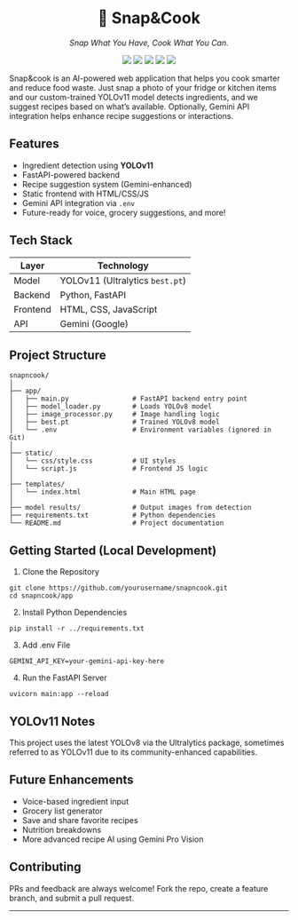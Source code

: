 <h1 align="center">🍳 Snap&Cook</h1>
<p align="center"><i>Snap What You Have, Cook What You Can.</i><p>

<p align="center">
  <img src="https://img.shields.io/badge/Python-3.10+-blue?logo=python" />
  <img src="https://img.shields.io/badge/FastAPI-Backend-green?logo=fastapi" />
  <img src="https://img.shields.io/badge/YOLOv8-Ultralytics-orange?logo=opencv" />
  <img src="https://img.shields.io/badge/YOLOv11-Custom--Build-red?logo=ai" />
  <img src="https://img.shields.io/badge/Gemini-Enabled-yellow?logo=google" />
</p>

Snap&cook is an AI-powered web application that helps you cook smarter and reduce food waste. Just snap a photo of your fridge or kitchen items and our custom-trained YOLOv11 model detects ingredients, and we suggest recipes based on what’s available. Optionally, Gemini API integration helps enhance recipe suggestions or interactions.


##  Features

-  Ingredient detection using **YOLOv11**
-  FastAPI-powered backend
-  Recipe suggestion system (Gemini-enhanced)
-  Static frontend with HTML/CSS/JS
-  Gemini API integration via `.env`
-  Future-ready for voice, grocery suggestions, and more!

##  Tech Stack

| Layer     | Technology              |
|-----------|--------------------------|
| Model     | YOLOv11 (Ultralytics `best.pt`) |
| Backend   | Python, FastAPI          |
| Frontend  | HTML, CSS, JavaScript    |
| API       | Gemini (Google)          |

##  Project Structure
```
snapncook/
│
├── app/
│   ├── main.py                # FastAPI backend entry point
│   ├── model_loader.py        # Loads YOLOv8 model
│   ├── image_processor.py     # Image handling logic
│   ├── best.pt                # Trained YOLOv8 model
│   └── .env                   # Environment variables (ignored in Git)
│
├── static/
│   └── css/style.css          # UI styles
│   └── script.js              # Frontend JS logic
│
├── templates/
│   └── index.html             # Main HTML page
│
├── model results/             # Output images from detection
├── requirements.txt           # Python dependencies
└── README.md                  # Project documentation

```


## Getting Started (Local Development)

1. Clone the Repository
```
git clone https://github.com/yourusername/snapncook.git
cd snapncook/app
```
2. Install Python Dependencies
```
pip install -r ../requirements.txt
```
3. Add .env File
```
GEMINI_API_KEY=your-gemini-api-key-here
```
4. Run the FastAPI Server
```
uvicorn main:app --reload
```
## YOLOv11 Notes

This project uses the latest YOLOv8 via the Ultralytics package, sometimes referred to as YOLOv11 due to its community-enhanced capabilities.

## Future Enhancements
- Voice-based ingredient input
- Grocery list generator
- Save and share favorite recipes
- Nutrition breakdowns
- More advanced recipe AI using Gemini Pro Vision

## Contributing

PRs and feedback are always welcome!
Fork the repo, create a feature branch, and submit a pull request.

---

